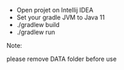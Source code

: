 - Open projet on Intellij IDEA
- Set your gradle JVM to Java 11
- ./gradlew build
- ./gradlew run

Note:

please remove DATA folder before use

